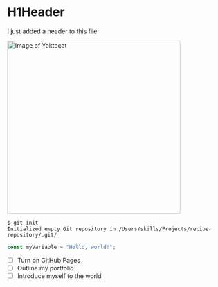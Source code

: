 # H1Header

I just added a header to this file

<img alt="Image of Yaktocat" src=https://octodex.github.com/images/yaktocat.png width=400>


```
$ git init
Initialized empty Git repository in /Users/skills/Projects/recipe-repository/.git/
```

``` javascript
const myVariable = "Hello, world!";
```

- [ ] Turn on GitHub Pages
- [ ] Outline my portfolio
- [ ] Introduce myself to the world
